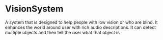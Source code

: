 # VisionSystem
A system that is designed to help people with low vision or who are blind. It enhances the world around user with rich audio descriptions. It can detect multiple objects and then tell the user what that object is.
